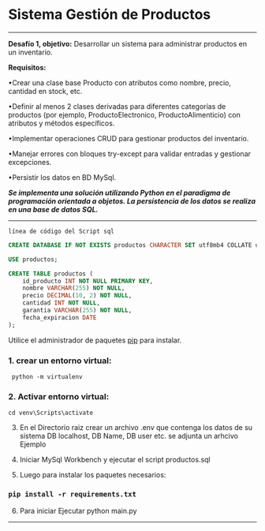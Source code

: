 # Sistema Gestión de Productos
- - -
**Desafío 1, objetivo:** Desarrollar un sistema para administrar productos en un inventario.  
 
**Requisitos:**

  •Crear una clase base Producto con atributos como nombre, precio, cantidad en stock, etc.
    
  •Definir al menos 2 clases derivadas para diferentes categorías de productos (por ejemplo, ProductoElectronico, ProductoAlimenticio) con atributos y métodos específicos.
    
  •Implementar operaciones CRUD para gestionar productos del inventario.
    
  •Manejar errores con bloques try-except para validar entradas y gestionar excepciones.
    
  •Persistir los datos en BD MySql.

***Se implementa una solución utilizando Python en el paradigma de programación orientada a objetos.
La persistencia de los datos se realiza en una base de datos SQL.***




<hr/>




`línea de código del Script sql`

```sql
CREATE DATABASE IF NOT EXISTS productos CHARACTER SET utf8mb4 COLLATE utf8mb4_general_ci;

USE productos;

CREATE TABLE productos (
    id_producto INT NOT NULL PRIMARY KEY,
    nombre VARCHAR(255) NOT NULL,
    precio DECIMAL(10, 2) NOT NULL,
    cantidad INT NOT NULL,
    garantia VARCHAR(255) NOT NULL,
    fecha_expiracion DATE
);
```
 
Utilice el administrador de paquetes [pip](https://pip.pypa.io/en/stable/) para instalar.

### 1. crear un entorno virtual:   
```
 python -m virtualenv
```
### 2. Activar entorno virtual:
```
cd venv\Scripts\activate
```
3. En el Directorio raiz crear un archivo .env que contenga los datos de su sistema DB localhost, DB Name, DB user etc.
   se adjunta un arhcivo Ejemplo

4. Iniciar MySql Workbench y ejecutar el script productos.sql
   
5. Luego para instalar los paquetes necesarios:
### `pip install -r requirements.txt`

6. Para iniciar Ejecutar python main.py

<hr/>
